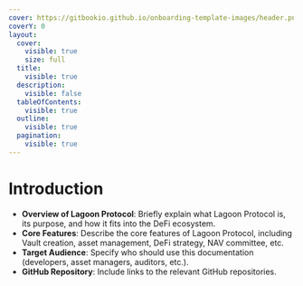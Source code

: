 ```yaml
---
cover: https://gitbookio.github.io/onboarding-template-images/header.png
coverY: 0
layout:
  cover:
    visible: true
    size: full
  title:
    visible: true
  description:
    visible: false
  tableOfContents:
    visible: true
  outline:
    visible: true
  pagination:
    visible: true
---
```


# Introduction

* **Overview of Lagoon Protocol**: Briefly explain what Lagoon Protocol is, its purpose, and how it fits into the DeFi ecosystem.
* **Core Features**: Describe the core features of Lagoon Protocol, including Vault creation, asset management, DeFi strategy, NAV committee, etc.
* **Target Audience**: Specify who should use this documentation (developers, asset managers, auditors, etc.).
* **GitHub Repository**: Include links to the relevant GitHub repositories.

